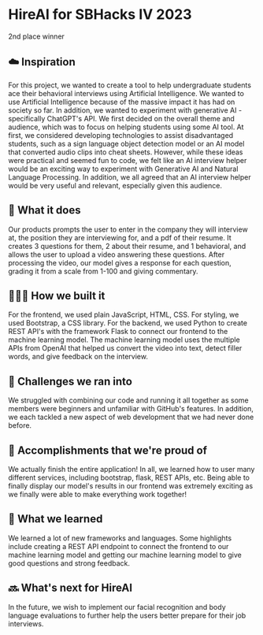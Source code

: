 # HireAI for SBHacks IV 2023
2nd place winner
## ☁️ Inspiration
For this project, we wanted to create a tool to help undergraduate students ace their behavioral interviews using Artificial Intelligence. We wanted to use Artificial Intelligence because of the massive impact it has had on society so far. In addition, we wanted to experiment with generative AI - specifically ChatGPT's API. 
We first decided on the overall theme and audience, which was to focus on helping students using some AI tool. At first, we considered developing technologies to assist disadvantaged students, such as a sign language object detection model or an AI model that converted audio clips into cheat sheets. However, while these ideas were practical and seemed fun to code, we felt like an AI interview helper would be an exciting way to experiment with Generative AI and Natural Language Processing. In addition, we all agreed that an AI interview helper would be very useful and relevant, especially given this audience. 

## 🚧 What it does
Our products prompts the user to enter in the company they will interview at, the position they are interviewing for, and a pdf of their resume. It creates 3 questions for them, 2 about their resume, and 1 behavioral, and allows the user to upload a video answering these questions. After processing the video, our model gives a response for each question, grading it from a scale from 1-100 and giving commentary. 

## 👨🏾‍💻 How we built it
For the frontend, we used plain JavaScript, HTML, CSS. For styling, we used Bootstrap, a CSS library.
For the backend, we used Python to create REST API's with the framework Flask to connect our frontend to the machine learning model. The machine learning model uses the multiple APIs from OpenAI that helped us convert the video into text, detect filler words, and give feedback on the interview.

## 👷 Challenges we ran into
We struggled with combining our code and running it all together as some members were beginners and unfamiliar with GitHub's features. In addition, we each tackled a new aspect of web development that we had never done before. 

## 🎉 Accomplishments that we're proud of
We actually finish the entire application! In all, we learned how to user many different services, including bootstrap, flask, REST APIs, etc. Being able to finally display our model's results in our frontend was extremely exciting as we finally were able to make everything work together!

## 📙 What we learned
We learned a lot of new frameworks and languages. Some highlights include creating a REST API endpoint to connect the frontend to our machine learning model and getting our machine learning model to give good questions and strong feedback.

## 🔜 What's next for HireAI
In the future, we wish to implement our facial recognition and body language evaluations to further help the users better prepare for their job interviews.
